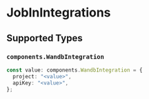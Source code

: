 # JobInIntegrations


## Supported Types

### `components.WandbIntegration`

```typescript
const value: components.WandbIntegration = {
  project: "<value>",
  apiKey: "<value>",
};
```

